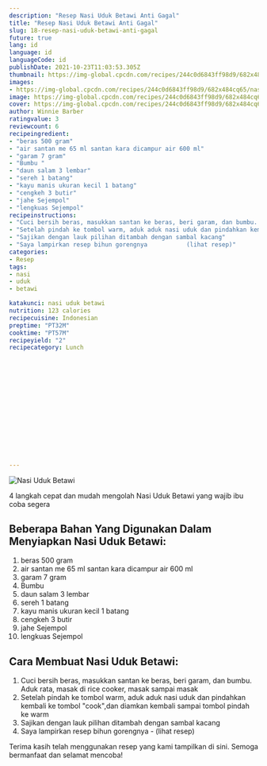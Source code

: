 ```yaml
---
description: "Resep Nasi Uduk Betawi Anti Gagal"
title: "Resep Nasi Uduk Betawi Anti Gagal"
slug: 18-resep-nasi-uduk-betawi-anti-gagal
future: true
lang: id
language: id
languageCode: id
publishDate: 2021-10-23T11:03:53.305Z 
thumbnail: https://img-global.cpcdn.com/recipes/244c0d6843ff98d9/682x484cq65/nasi-uduk-betawi-foto-resep-utama.png
images:
- https://img-global.cpcdn.com/recipes/244c0d6843ff98d9/682x484cq65/nasi-uduk-betawi-foto-resep-utama.png
image: https://img-global.cpcdn.com/recipes/244c0d6843ff98d9/682x484cq65/nasi-uduk-betawi-foto-resep-utama.png
cover: https://img-global.cpcdn.com/recipes/244c0d6843ff98d9/682x484cq65/nasi-uduk-betawi-foto-resep-utama.png
author: Winnie Barber
ratingvalue: 3
reviewcount: 6
recipeingredient:
- "beras 500 gram"
- "air santan me 65 ml santan kara dicampur air 600 ml"
- "garam 7 gram"
- "Bumbu "
- "daun salam 3 lembar"
- "sereh 1 batang"
- "kayu manis ukuran kecil 1 batang"
- "cengkeh 3 butir"
- "jahe Sejempol"
- "lengkuas Sejempol"
recipeinstructions:
- "Cuci bersih beras, masukkan santan ke beras, beri garam, dan bumbu. Aduk rata, masak di rice cooker, masak sampai masak"
- "Setelah pindah ke tombol warm, aduk aduk nasi uduk dan pindahkan kembali ke tombol &#34;cook&#34;,dan diamkan kembali sampai tombol pindah ke warm"
- "Sajikan dengan lauk pilihan ditambah dengan sambal kacang"
- "Saya lampirkan resep bihun gorengnya           (lihat resep)"
categories:
- Resep
tags:
- nasi
- uduk
- betawi

katakunci: nasi uduk betawi 
nutrition: 123 calories
recipecuisine: Indonesian
preptime: "PT32M"
cooktime: "PT57M"
recipeyield: "2"
recipecategory: Lunch


     
    
    
    
    
    
    
    
    
    
    
      
    
---
```



![Nasi Uduk Betawi](https://img-global.cpcdn.com/recipes/244c0d6843ff98d9/682x484cq65/nasi-uduk-betawi-foto-resep-utama.png)

4 langkah cepat dan mudah mengolah  Nasi Uduk Betawi yang wajib ibu coba segera

<!--inarticleads1-->

## Beberapa Bahan Yang Digunakan Dalam Menyiapkan Nasi Uduk Betawi:

1. beras 500 gram
1. air santan me 65 ml santan kara dicampur air 600 ml
1. garam 7 gram
1. Bumbu 
1. daun salam 3 lembar
1. sereh 1 batang
1. kayu manis ukuran kecil 1 batang
1. cengkeh 3 butir
1. jahe Sejempol
1. lengkuas Sejempol



<!--inarticleads2-->

## Cara Membuat Nasi Uduk Betawi:

1. Cuci bersih beras, masukkan santan ke beras, beri garam, dan bumbu. Aduk rata, masak di rice cooker, masak sampai masak
1. Setelah pindah ke tombol warm, aduk aduk nasi uduk dan pindahkan kembali ke tombol &#34;cook&#34;,dan diamkan kembali sampai tombol pindah ke warm
1. Sajikan dengan lauk pilihan ditambah dengan sambal kacang
1. Saya lampirkan resep bihun gorengnya -           (lihat resep)




Terima kasih telah menggunakan resep yang kami tampilkan di sini. Semoga bermanfaat dan selamat mencoba!
